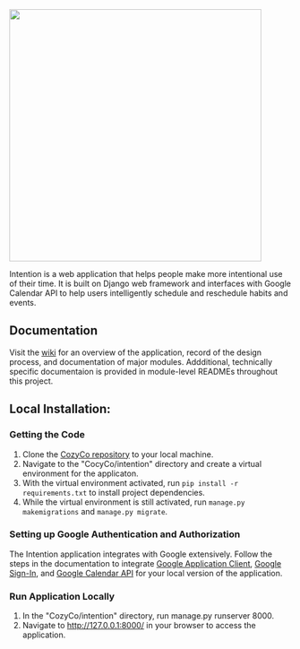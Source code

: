 <img src="https://drive.google.com/uc?export=view&id=1qnlK7Dll-NtvVySyRckIz7255SdjZegi" width="450">

Intention is a web application that helps people make more intentional use of their time. It is built on Django web framework and interfaces with Google Calendar API to help users intelligently schedule and reschedule habits and events.

## Documentation

Visit the [wiki](https://github.com/StanfordCS194/CozyCo/wiki) for an overview of the application, record of the design process, and documentation of major modules. Addditional, technically specific documentaion is provided in module-level READMEs throughout this project.

## Local Installation:

### Getting the Code
1. Clone the [CozyCo repository](https://github.com/StanfordCS194/CozyCo.git) to your local machine.
2. Navigate to the "CocyCo/intention" directory and create a virtual environment for the applicaton.
3. With the virtual environment activated, run ```pip install -r requirements.txt``` to install project dependencies.
4. While the virtual environment is still activated, run ```manage.py makemigrations``` and ```manage.py migrate```. 

### Setting up Google Authentication and Authorization
The Intention application integrates with Google extensively. Follow the steps in the documentation to integrate [Google Application Client](https://github.com/StanfordCS194/CozyCo/wiki/Google-Application-Client), [Google Sign-In](https://github.com/StanfordCS194/CozyCo/wiki/Google-Sign-In,-Allauth,-and-User-Management), and [Google Calendar API](https://github.com/StanfordCS194/CozyCo/wiki/Google-Calendar-API) for your local version of the application.

### Run Application Locally
1. In the "CozyCo/intention" directory, run manage.py runserver 8000.
2. Navigate to http://127.0.0.1:8000/ in your browser to access the application.
